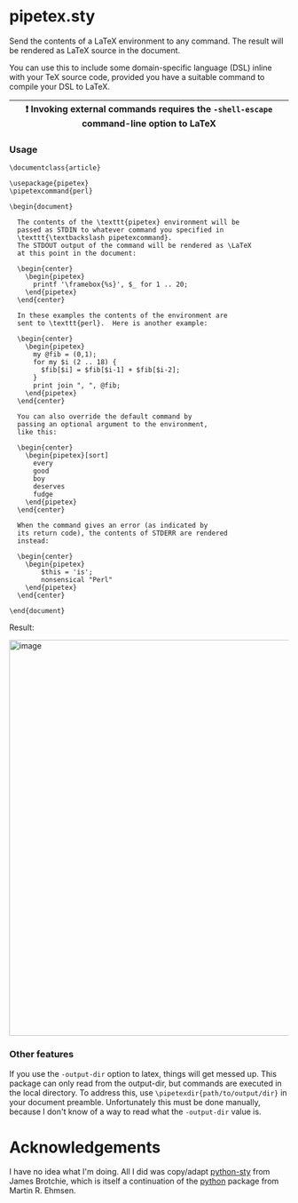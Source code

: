 # pipetex.sty

Send the contents of a LaTeX environment to any command. 
The result will be rendered as LaTeX source in the document.

You can use this to include some domain-specific language (DSL) inline with your TeX source code, provided you have a suitable command to compile your DSL to LaTeX.

| :exclamation:  Invoking external commands requires the `-shell-escape` command-line option to LaTeX   |
|------------------------------------------------------------|


### Usage

```
\documentclass{article}

\usepackage{pipetex}
\pipetexcommand{perl}

\begin{document}

  The contents of the \texttt{pipetex} environment will be
  passed as STDIN to whatever command you specified in
  \texttt{\textbackslash pipetexcommand}.
  The STDOUT output of the command will be rendered as \LaTeX
  at this point in the document:

  \begin{center}
    \begin{pipetex}
      printf '\framebox{%s}', $_ for 1 .. 20;
    \end{pipetex}
  \end{center}
  
  In these examples the contents of the environment are 
  sent to \texttt{perl}.  Here is another example:
 
  \begin{center}
    \begin{pipetex}
      my @fib = (0,1);
      for my $i (2 .. 18) {
        $fib[$i] = $fib[$i-1] + $fib[$i-2];
      }
      print join ", ", @fib;
    \end{pipetex}
  \end{center}
  
  You can also override the default command by 
  passing an optional argument to the environment,
  like this:
  
  \begin{center}
    \begin{pipetex}[sort]
      every
      good
      boy
      deserves
      fudge
    \end{pipetex}
  \end{center}
  
  When the command gives an error (as indicated by
  its return code), the contents of STDERR are rendered
  instead:

  \begin{center}
    \begin{pipetex}
        $this = 'is';
        nonsensical "Perl"
    \end{pipetex}
  \end{center}
  
\end{document}

```

Result:

<img width="713" alt="image" src="https://user-images.githubusercontent.com/4512530/156871876-a73dad16-0092-48ef-822b-c5730edc9fc5.png">

### Other features

If you use the `-output-dir` option to latex, things will get messed up.
This package can only read from the output-dir, but commands are executed in the local directory.
To address this, use `\pipetexdir{path/to/output/dir}` in your document preamble.
Unfortunately this must be done manually, because I don't know of a way to read what the `-output-dir` value is.

# Acknowledgements

I have no idea what I'm doing. 
All I did was copy/adapt [python-sty](https://github.com/brotchie/python-sty) from James Brotchie, which is itself a continuation of the [python](https://www.ctan.org/pkg/python) package from Martin R. Ehmsen.
